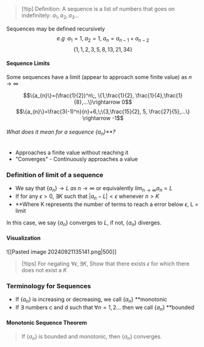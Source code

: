 
>[!tip] Definition: A sequence is a list of numbers that goes on indefinitely: $a_{1}, a_{2}, a_{3}...$

Sequences may be defined recursively
$$e.g\;\;a_{1}=1,\;a_{2}=1, \;a_{n}=a_{n-1}+a_{n-2}$$
$$\{1,1,2,3,5,8,13,21,34\}$$
#### Sequence Limits

Some sequences have a limit (appear to approach some finite value) as $n\rightarrow \infty$

$$\{a_{n}\}=(\frac{1}{2})^n\;, \{1,\frac{1}{2}, \frac{1}{4},\frac{1}{8},...\}\rightarrow 0$$
$$\{a_{n}\}=\frac{3(-1)^n}{n}+6,\;\{3,\frac{15}{2}, 5, \frac{27}{5},...\} \rightarrow -1$$
###### What does it mean for a sequence $\{a_{n}\}$**?

- Approaches a finite value without reaching it
- "Converges" - Continuously approaches a value
### Definition of limit of a sequence

- We say that $\{a_{n}\} \rightarrow L\;as\;n\rightarrow \infty$ or equivalently $lim_{n\rightarrow \infty}a_{n}=L$
- If for any $\epsilon > 0$, $\exists K$ such that $|a_{n}-L| < \epsilon$ whenever $n > K$
- **Where K represents the number of terms to reach a error below $\epsilon$, L = limit

In this case, we say $\{a_{n}\}$ converges to $L$, if not, $\{a_{n}\}$ diverges.

#### Visualization

![[Pasted image 20240921135141.png|500]]


>[!tips] For negating $\forall \epsilon, \exists K$, Show that there exists $\epsilon$ for which there does not exist a $K$ 


### Terminology for Sequences

- If $\{a_{n}\}$ is increasing or decreasing, we call $\{a_{n}\}$ **monotonic
- If $\exists$ numbers c and d such that $\forall n=1,2...$ then we call $\{a_{n}\}$ **bounded

#### Monotonic Sequence Theorem

> If $\{a_{n}\}$ is bounded and monotonic, then $\{a_{n}\}$ converges. 